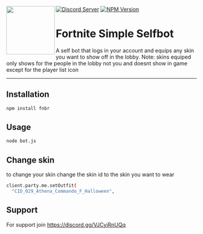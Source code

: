 
<a href="https://fnbr.js.org"><img align="left" src="https://static.wikia.nocookie.net/logopedia/images/f/f9/Fortnite_Chapter_4_Season_1.svg/revision/latest/scale-to-width-down/250?cb=20221205102619" height=128 width=128 /></a>
[![Discord Server](https://discord.com/api/guilds/1177519072951414926/widget.png)](https://discord.gg/VJCyjRnUQq)
[![NPM Version](https://img.shields.io/npm/v/fnbr.svg)](https://npmjs.com/package/fnbr)

# Fortnite Simple Selfbot

A self bot that logs in your account and equips any skin you want to show off in the lobby. Note: skins equiped only shows for the people in the lobby not you and doesnt show in game except for the player list icon
<br />
<hr />



## Installation


```bash
npm install fnbr
```

## Usage 


```bash
node bot.js
```

## Change skin 
to change your skin change the skin id to the skin you want to wear 

```bash
client.party.me.setOutfit(
  "CID_029_Athena_Commando_F_Halloween",
```


## Support

For support join https://discord.gg/VJCyjRnUQq

